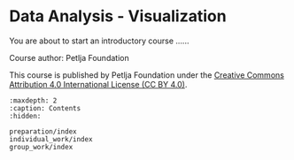 ﻿---
status: exclude
alias: cocreate_Computer-System-Structure_cro
short_description: Građa računala – dijelovi računala i programska oprema
long_description: >
    <p>U ovom kursu ćeš naučiti prepoznati i razumjeti osnovne dijelove računala. Kroz praktične zadatke izrađivat ćeš mentalne mape, analizirati različite računalne konfiguracije i u timu odabrati optimalni prijenosni računalni model za određene potrebe. Razvijat ćeš vještine timske suradnje, argumentacije odabira i izradu prezentacija na zanimljiv i kreativan način.</p>
    <p>
    <a rel="license" href="https://creativecommons.org/licenses/by/4.0/deed.sr_LATN">
    <img alt="Creative Commons License" style="border-width:0" src="https://i.creativecommons.org/l/by/4.0/88x31.png"></a>
    <br>This course was published by Petlja Foundation under the <a rel="license" href="https://creativecommons.org/licenses/by/4.0/deed.sr_LATN">Creative Commons Attribution 4.0 International License (CC BY 4.0)</a>.
    </p>
will_learn:
    - Prepoznavanje osnovnih dijelove računala i njihovih funkcija.
    - Razlikovanje vrste programske opreme.
    - Analiziranje i uspoređivanje konfiguracije računala.
    - Obrazlaganje izbora računala za osobne potrebe.
    - Sudjelovanje u timskom rješavanju problemskog zadatka.

needed: 
    - A personal computer
useful:
    - Python 3.12 documentation: https://docs.python.org/3.12/
---

# Data Analysis - Visualization

You are about to start an introductory course ......

Course author: Petlja Foundation

This course is published by Petlja Foundation under the
[Creative Commons Attribution 4.0 International License (CC BY 4.0)](https://creativecommons.org/licenses/by/4.0/deed.sr_LATN).


```{toctree}
:maxdepth: 2
:caption: Contents
:hidden:

preparation/index
individual_work/index
group_work/index
